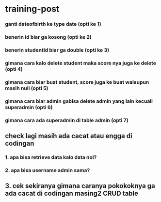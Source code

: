 # training-post

### ganti dateofbirth ke type date (opti ke 1)
### benerin id biar ga kosong (opti ke 2)
### benerin studentId biar ga double (opti ke 3)
### gimana cara kalo delete student maka score nya juga ke delete (opti 4)
### gimana cara biar buat student, score juga ke buat walaupun masih null (opti 5)
### gimana cara biar admin gabisa delete admin yang lain kecuali superadmin (opti 6)
### gimana cara ada superadmin di table admin (opti 7)


## check lagi masih ada cacat atau engga di codingan
### 1. apa bisa retrieve data kalo data nol?
### 2. apa bisa username admin sama?
## 3. cek sekiranya gimana caranya pokokoknya ga ada cacat di codingan masing2 CRUD table
